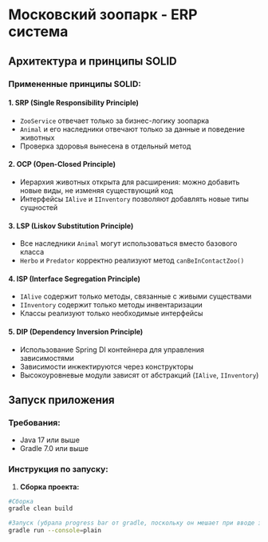 # Московский зоопарк - ERP система

## Архитектура и принципы SOLID

### Примененные принципы SOLID:

#### 1. **SRP (Single Responsibility Principle)**
- `ZooService` отвечает только за бизнес-логику зоопарка
- `Animal` и его наследники отвечают только за данные и поведение животных
- Проверка здоровья вынесена в отдельный метод

#### 2. **OCP (Open-Closed Principle)**
- Иерархия животных открыта для расширения: можно добавить новые виды, не изменяя существующий код
- Интерфейсы `IAlive` и `IInventory` позволяют добавлять новые типы сущностей

#### 3. **LSP (Liskov Substitution Principle)**
- Все наследники `Animal` могут использоваться вместо базового класса
- `Herbo` и `Predator` корректно реализуют метод `canBeInContactZoo()`

#### 4. **ISP (Interface Segregation Principle)**
- `IAlive` содержит только методы, связанные с живыми существами
- `IInventory` содержит только методы инвентаризации
- Классы реализуют только необходимые интерфейсы

#### 5. **DIP (Dependency Inversion Principle)**
- Использование Spring DI контейнера для управления зависимостями
- Зависимости инжектируются через конструкторы
- Высокоуровневые модули зависят от абстракций (`IAlive`, `IInventory`)

## Запуск приложения

### Требования:
- Java 17 или выше
- Gradle 7.0 или выше

### Инструкция по запуску:

1. **Сборка проекта:**
```bash
#Сборка
gradle clean build
```
```bash
#Запуск (убрала progress bar от gradle, поскольку он мешает при вводе значений, так как визуально ничего не понятно)
gradle run --console=plain
```
